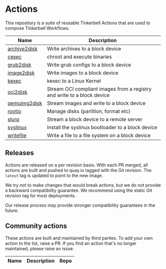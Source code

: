 # Actions

This repository is a suite of reusable Tinkerbell Actions that are used to compose Tinkerbell Workflows.

| Name | Description |
| --- | --- |
| [archive2disk](/archive2disk/)    | Write archives to a block device |
| [cexec](/cexec/)                  | chroot and execute binaries |
| [grub2disk](/grub2disk/)          | Write grub configs to a block device |
| [image2disk](/image2disk/)        | Write images to a block device |
| [kexec](/kexec/)                  | kexec to a Linux Kernel |
| [oci2disk](/oci2disk/)            | Stream OCI compliant images from a registry and write to a block device |
| [qemuimg2disk](/qemuimg2disk/)    | Stream images and write to a block device |
| [rootio](/rootio/)                | Manage disks (partition, format etc)
| [slurp](/slurp/)                  | Stream a block device to a remote server |
| [syslinux](/syslinux/)            | Install the syslinux bootloader to a block device |
| [writefile](/writefile/)          | Write a file to a file system on a block device |

## Releases

Actions are released on a per revision basis. With each PR merged, all actions are built and pushed
to quay.io tagged with the Git revision. The `latest` tag is updated to point to the new image.

We try not to make changes that would break actions, but we do not provide a backward compatibility
guarantee. We recommend using the static Git revision tag for most deployments.

Our release process may provide stronger compatibility guarantees in the future.

## Community actions

These actions are built and maintained by third parties. To add your own action to the list, raise
a PR. If you find an action that's no longer maintained, please raise an issue.

| Name | Description | Repo |
| --- | --- | --- |
